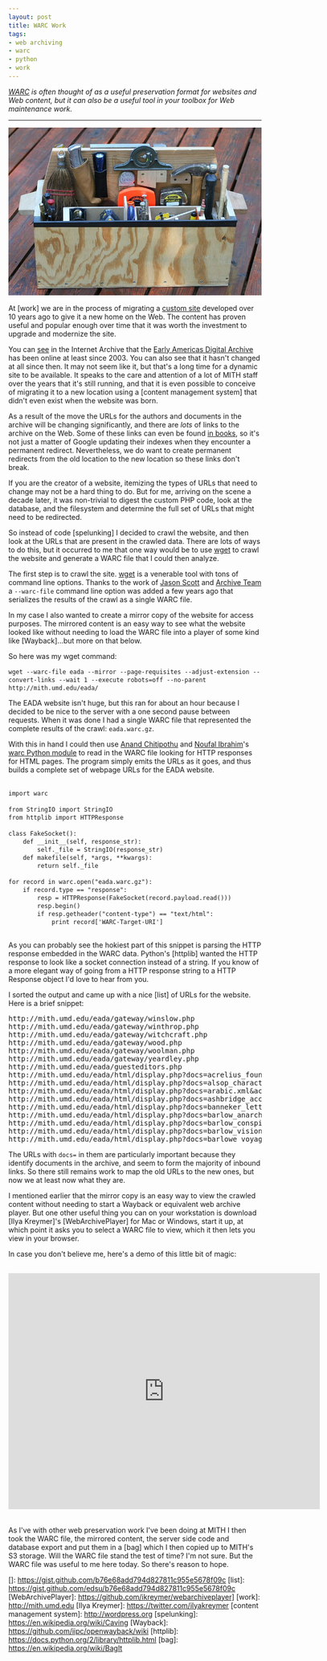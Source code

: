 ```yaml
---
layout: post
title: WARC Work
tags:
- web archiving
- warc
- python
- work
---
```


*[WARC] is often thought of as a useful preservation format for websites
and Web content, but it can also be a useful tool in your toolbox for 
Web maintenance work.*

---

<a href="https://www.flickr.com/photos/75366087@N00/226362564"><img class="img-responsive" src="/images/toolbox.jpg"></a>

At [work] we are in the process of migrating a [custom site] developed over 10
years ago to give it a new home on the Web. The content has proven useful and
popular enough over time that it was worth the investment to upgrade and
modernize the site.

You can [see] in the Internet Archive that the [Early Americas Digital Archive]
has been online at least since 2003. You can also see that it hasn't changed at
all since then. It may not seem like it, but that's a long time for a dynamic
site to be available. It speaks to the care and attention of a lot of MITH staff
over the years that it's still running, and that it is even possible to conceive
of migrating it to a new location using a [content management system] that
didn't even exist when the website was born.

As a result of the move the URLs for the authors and documents in the archive
will be changing significantly, and there are *lots* of links to the archive on
the Web.  Some of these links can even be found [in books], so it's not just a
matter of Google updating their indexes when they encounter a permanent redirect.
Nevertheless, we do want to create permanent redirects from the old location to
the new location so these links don't break.

If you are the creator of a website, itemizing the types of URLs that need to
change may not be a hard thing to do. But for me, arriving on the scene a decade
later, it was non-trivial to digest the custom PHP code, look at the database,
and the filesystem and determine the full set of URLs that might need to be
redirected.

So instead of code [spelunking] I decided to crawl the website, and then look at
the URLs that are present in the crawled data. There are lots of ways to do
this, but it occurred to me that one way would be to use [wget] to crawl the
website and generate a WARC file that I could then analyze.

The first step is to crawl the site. [wget] is a venerable tool with tons of
command line options. Thanks to the work of [Jason Scott] and [Archive Team] a
`--warc-file` command line option was added a few years ago that serializes the
results of the crawl as a single WARC file. 

In my case I also wanted to create a mirror copy of the website for access
purposes. The mirrored content is an easy way to see what the website looked
like without needing to load the WARC file into a player of some kind like
[Wayback]...but more on that below.

So here was my wget command:

```
wget --warc-file eada --mirror --page-requisites --adjust-extension --convert-links --wait 1 --execute robots=off --no-parent http://mith.umd.edu/eada/
```

The EADA website isn't huge, but this ran for about an hour because I
decided to be nice to the server with a one second pause between requests. When
it was done I had a single WARC file that represented the complete results of 
the crawl: `eada.warc.gz`. 

With this in hand I could then use [Anand Chitipothu] and [Noufal Ibrahim]'s
[warc Python module] to read in the WARC file looking for HTTP responses for 
HTML pages. The program simply emits the URLs as it goes, and thus builds a
complete set of webpage URLs for the EADA website.

<pre>
<code class="python">
import warc

from StringIO import StringIO
from httplib import HTTPResponse

class FakeSocket():
    def __init__(self, response_str):
        self._file = StringIO(response_str)
    def makefile(self, *args, **kwargs):
        return self._file

for record in warc.open("eada.warc.gz"):
    if record.type == "response":
        resp = HTTPResponse(FakeSocket(record.payload.read()))
        resp.begin()
        if resp.getheader("content-type") == "text/html":
            print record['WARC-Target-URI']
</code>
</pre>

As you can probably see the hokiest part of this snippet is parsing the HTTP
response embedded in the WARC data. Python's [httplib] wanted the HTTP response
to look like a socket connection instead of a string. If 
you know of a more elegant way of going from a HTTP response string to a 
HTTP Response object I'd love to hear from you.

I sorted the output and came up with a nice [list] of URLs for the website.
Here is a brief snippet:

<pre>
http://mith.umd.edu/eada/gateway/winslow.php
http://mith.umd.edu/eada/gateway/winthrop.php
http://mith.umd.edu/eada/gateway/witchcraft.php
http://mith.umd.edu/eada/gateway/wood.php
http://mith.umd.edu/eada/gateway/woolman.php
http://mith.umd.edu/eada/gateway/yeardley.php
http://mith.umd.edu/eada/guesteditors.php
http://mith.umd.edu/eada/html/display.php?docs=acrelius_founding.xml&action=show
http://mith.umd.edu/eada/html/display.php?docs=alsop_character.xml&action=show
http://mith.umd.edu/eada/html/display.php?docs=arabic.xml&action=show
http://mith.umd.edu/eada/html/display.php?docs=ashbridge_account.xml&action=show
http://mith.umd.edu/eada/html/display.php?docs=banneker_letter.xml&action=show
http://mith.umd.edu/eada/html/display.php?docs=barlow_anarchiad.xml&action=show
http://mith.umd.edu/eada/html/display.php?docs=barlow_conspiracy.xml&action=show
http://mith.umd.edu/eada/html/display.php?docs=barlow_vision.xml&action=show
http://mith.umd.edu/eada/html/display.php?docs=barlowe_voyage.xml&action=show
</pre>

The URLs with `docs=` in them are particularly important because they identify 
documents in the archive, and seem to form the majority of inbound links. So
there still remains work to map the old URLs to the new ones, but now we at
least now what they are.

I mentioned earlier that the mirror copy is an easy way to view the crawled
content without needing to start a Wayback or equivalent web archive player. But
one other useful thing you can on your workstation is download [Ilya Kreymer]'s
[WebArchivePlayer] for Mac or Windows, start it up, at which point it asks you
to select a WARC file to view, which it then lets you view in your browser.

In case you don't believe me, here's a demo of this little bit of magic:

<div style="text-align: center; margin-top: 30px; margin-bottom: 30px;">
<iframe width="620" height="470" src="https://www.youtube.com/embed/47mga_b1SrY"
frameborder="0" allowfullscreen></iframe>
</div>

As I've with other web preservation work I've been doing at MITH 
I then took the WARC file, the mirrored content, the server side code and 
database export and put them in a [bag] which I then copied up to MITH's S3 
storage.  Will the WARC file stand the test of time? I'm not sure. But the WARC
file was useful to me here today. So there's reason to hope.

[custom site]: http://mith.umd.edu/eada/
[Early Americas Digital Archive]: http://mith.umd.edu/eada/
[see]: https://web.archive.org/web/20040204170010/http://www.mith2.umd.edu/eada/index.jsp
[in books]: https://www.google.com/search?tbm=bks&q=edu%2Feada
[wget]: https://www.gnu.org/software/wget/ 
[Noufal Ibrahim]: https://github.com/nibrahim
[Anand Chitipothu]: https://github.com/anandology
[warc Python module]: https://github.com/internetarchive/warc
[WARC]: http://iipc.github.io/warc-specifications/
[Jason Scott]: https://twitter.com/textfiles
[Archive Team]: http://www.archiveteam.org
[]: https://gist.github.com/b76e68add794d827811c955e5678f09c
[list]: https://gist.github.com/edsu/b76e68add794d827811c955e5678f09c
[WebArchivePlayer]: https://github.com/ikreymer/webarchiveplayer]
[work]: http://mith.umd.edu
[Ilya Kreymer]: https://twitter.com/ilyakreymer
[content management system]: http://wordpress.org
[spelunking]: https://en.wikipedia.org/wiki/Caving
[Wayback]: https://github.com/iipc/openwayback/wiki
[httplib]: https://docs.python.org/2/library/httplib.html
[bag]: https://en.wikipedia.org/wiki/BagIt
